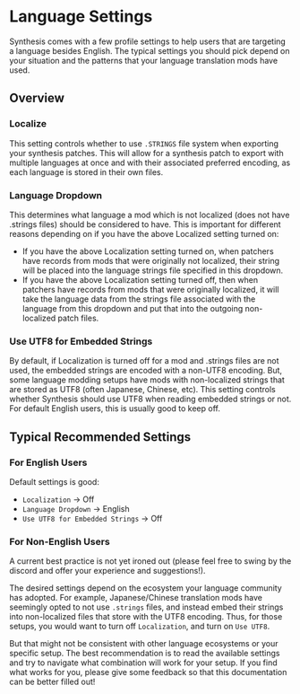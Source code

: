 # Language Settings
Synthesis comes with a few profile settings to help users that are targeting a language besides English.  The typical settings you should pick depend on your situation and the patterns that your language translation mods have used.

## Overview
### Localize
This setting controls whether to use `.STRINGS` file system when exporting your synthesis patches.  This will allow for a synthesis patch to export with multiple languages at once and with their associated preferred encoding, as each language is stored in their own files.

### Language Dropdown
This determines what language a mod which is not localized (does not have .strings files) should be considered to have.  This is important for different reasons depending on if you have the above Localized setting turned on:
- If you have the above Localization setting turned on, when patchers have records from mods that were originally not localized, their string will be placed into the language strings file specified in this dropdown.
- If you have the above Localization setting turned off, then when patchers have records from mods that were originally localized, it will take the language data from the strings file associated with the language from this dropdown and put that into the outgoing non-localized patch files.

### Use UTF8 for Embedded Strings
By default, if Localization is turned off for a mod and .strings files are not used, the embedded strings are encoded with a non-UTF8 encoding.  But, some language modding setups have mods with non-localized strings that are stored as UTF8 (often Japanese, Chinese, etc).  This setting controls whether Synthesis should use UTF8 when reading embedded strings or not.   For default English users, this is usually good to keep off.

## Typical Recommended Settings
### For English Users
Default settings is good:

- `Localization` -> Off
- `Language Dropdown` -> English
- `Use UTF8 for Embedded Strings` -> Off

### For Non-English Users
A current best practice is not yet ironed out (please feel free to swing by the discord and offer your experience and suggestions!). 

The desired settings depend on the ecosystem your language community has adopted.  For example, Japanese/Chinese translation mods have seemingly opted to not use `.strings` files, and instead embed their strings into non-localized files that store with the UTF8 encoding.  Thus, for those setups, you would want to turn off `Localization`, and turn on `Use UTF8`.  

But that might not be consistent with other language ecosystems or your specific setup.  The best recommendation is to read the available settings and try to navigate what combination will work for your setup.  If you find what works for you, please give some feedback so that this documentation can be better filled out!
